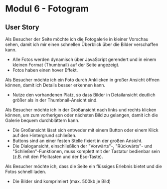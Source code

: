 <h1>Modul 6 - Fotogram</h1>

<h2>User Story</h2>
<p>Als Besucher der Seite möchte ich die Fotogalerie in kleiner Vorschau sehen, damit ich mir einen schnellen Überblick über die Bilder verschaffen kann.</p>
<ul>
  <li>Alle Fotos werden dynamisch über JavaScript gerendert und in einem kleinen Format (Thumbnail) auf der Seite angezeigt.</li>
  <li>Fotos haben einen hover Effekt.</li>
</ul>
<p>Als Besucher möchte ich ein Foto durch Anklicken in großer Ansicht öffnen können, damit ich Details besser erkennen kann.</p>
<ul>
  <li>Nutze den vorhandenen Platz, so dass Bilder in Detailansicht deutlich größer als in der Thumbnail-Ansicht sind.</li>
</ul>
<p>Als Besucher möchte ich in der Großansicht nach links und rechts klicken können, um zum vorherigen oder nächsten Bild zu gelangen, damit ich die Galerie bequem durchblättern kann.</p>
<ul>
  <li>Die Großansicht lässt sich entweder mit einem Button oder einem Klick auf den Hintergrund schließen.</li>
  <li>Buttons sind an einer festen Stelle fixiert in der großen Ansicht.</li>
  <li>Die Dialogansicht, einschließlich der "Vorwärts"-, "Rückwärts"- und "Schließen"-Funktionen, muss komplett mit der Tastatur bedienbar sein (z.B. mit den Pfeiltasten und der Esc-Taste).</li>
</ul>
<p>Als Besucher möchte ich, dass die Seite ein flüssiges Erlebnis bietet und die Fotos schnell laden.</p>
<ul>
  <li>Die Bilder sind komprimiert (max. 500kb je Bild)</li>
</ul>
